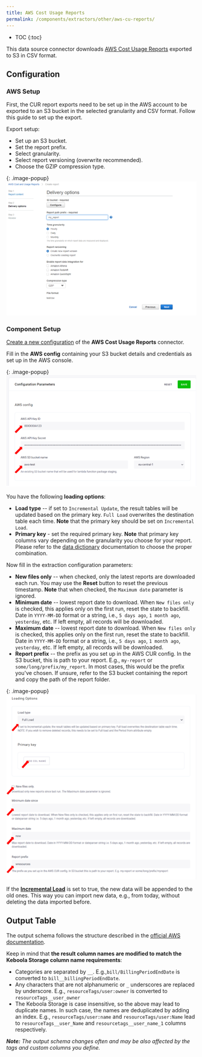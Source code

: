 ```yaml
---
title: AWS Cost Usage Reports
permalink: /components/extractors/other/aws-cu-reports/
---
```


* TOC
{:toc}

This data source connector downloads [AWS Cost Usage Reports](https://docs.aws.amazon.com/cur/latest/userguide/what-is-cur.html) 
exported to S3 in CSV format.

## Configuration

### AWS Setup

First, the CUR report exports need to be set up in the AWS account to be exported to an S3 bucket in the selected 
granularity and CSV format. Follow this guide to set up the export.

Export setup:

- Set up an S3 bucket.
- Set the report prefix.
- Select granularity.
- Select report versioning (overwrite recommended).
- Choose the GZIP compression type.

{: .image-popup}
![AWS configuration](/components/extractors/other/aws-cur-reports/aws_screen.png)

### Component Setup

[Create a new configuration](/components/#creating-component-configuration) of the **AWS Cost Usage Reports** connector.  

Fill in the **AWS config** containing your S3 bucket details and credentials as set up in the AWS console.

{: .image-popup}
![AWS configuration](/components/extractors/other/aws-cur-reports/aws_setup.png)

You have the following **loading options**:

- **Load type** -- if set to `Incremental Update`, the result tables will be updated based on the primary key. `Full Load` overwrites the destination table each time. **Note** that the primary key should be set on `Incremental Load`.
- **Primary key** - set the required primary key. **Note** that primary key columns vary depending on the granularity you choose for your report. 
Please refer to the [data dictionary](https://docs.aws.amazon.com/cur/latest/userguide/data-dictionary.html) documentation
 to choose the proper combination.

Now fill in the extraction configuration parameters: 

- **New files only** -- when checked, only the latest reports are downloaded each run. You may use the **Reset** button to reset the previous timestamp. 
**Note** that when checked, the `Maximum date` parameter is ignored.
- **Minimum date** -- lowest report date to download. When `New files only` is checked, this applies only on the first run, reset the state to backfill. 
Date in `YYYY-MM-DD` format or a string, i.e., `5 days ago`, `1 month ago`, `yesterday`, etc. If left empty, all records will be downloaded. 
- **Maximum date** -- lowest report date to download. When `New files only` is checked, this applies only on the first run, reset the state to backfill. 
Date in `YYYY-MM-DD` format or a string, i.e., `5 days ago`, `1 month ago`, `yesterday`, etc. If left empty, all records will be downloaded. 
- **Report prefix** -- the prefix as you set up in the AWS CUR config. 
In the S3 bucket, this is path to your report. E.g., `my-report` or `some/long/prefix/my_report`. 
In most cases, this would be the prefix you've chosen. If unsure, refer to the S3 bucket containing the report
and copy the path of the report folder.

{: .image-popup}
![AWS configuration](/components/extractors/other/aws-cur-reports/report_config.png)

If the [**Incremental Load**](/storage/tables/#incremental-loading) is set to true, the new data will be appended to the old ones. 
This way you can import new data, e.g., from today, without deleting the data imported before.

## Output Table

The output schema follows the structure described in the [official AWS documentation](https://docs.aws.amazon.com/cur/latest/userguide/data-dictionary.html).

Keep in mind that **the result column names are modified to match the Keboola Storage column name requirements**:

- Categories are separated by `__`. E.g.,`bill/BillingPeriodEndDate` is converted to `bill__billingPeriodEndDate`.
- Any characters that are not alphanumeric or `_` underscores are replaced by underscore. 
E.g., `resourceTags/user:owner` is converted to `resourceTags__user_owner`
- The Keboola Storage is case insensitive, so the above may lead to duplicate names. In such case, the names are deduplicated by adding an index. 
E.g., `resourceTags/user:name` and `resourceTags/user:Name` lead to `resourceTags__user_Name` and `resourcetags__user_name_1` 
columns respectively.

***Note:** The output schema changes often and may be also affected by the tags and custom columns you define.*

